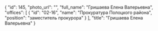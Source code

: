{
    "id": 145,
    "photo_url": "",
    "full_name": "Гришаева Елена Валерьевна",
    "offices": [
        {
            "id": "02-16",
            "name": "Прокуратура Полоцкого района",
            "position": "заместитель прокурора"
        }
    ],
    "title": "Гришаева Елена Валерьевна"
}
